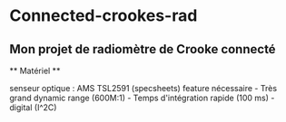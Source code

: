 # Connected-crookes-rad
## Mon projet de radiomètre de Crooke connecté

** Matériel **

senseur optique :  AMS TSL2591 (specsheets)
    feature nécessaire
        - Très grand dynamic range (600M:1)
        - Temps d'intégration rapide (100 ms)
        - digital (I^2C)



